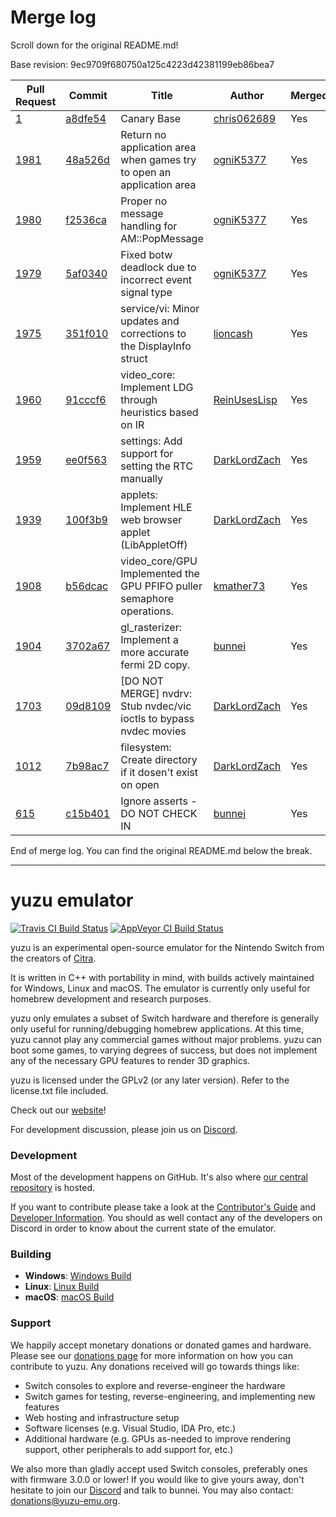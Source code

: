 # Merge log

Scroll down for the original README.md!

Base revision: 9ec9709f680750a125c4223d42381199eb86bea7

|Pull Request|Commit|Title|Author|Merged?|
|----|----|----|----|----|
|[1](https://github.com/yuzu-emu/yuzu-canary/pull/1)|[a8dfe54](https://github.com/yuzu-emu/yuzu-canary/pull/1/files/)|Canary Base|[chris062689](https://github.com/chris062689)|Yes|
|[1981](https://github.com/yuzu-emu/yuzu/pull/1981)|[48a526d](https://github.com/yuzu-emu/yuzu/pull/1981/files/)|Return no application area when games try to open an application area|[ogniK5377](https://github.com/ogniK5377)|Yes|
|[1980](https://github.com/yuzu-emu/yuzu/pull/1980)|[f2536ca](https://github.com/yuzu-emu/yuzu/pull/1980/files/)|Proper no message handling for AM::PopMessage|[ogniK5377](https://github.com/ogniK5377)|Yes|
|[1979](https://github.com/yuzu-emu/yuzu/pull/1979)|[5af0340](https://github.com/yuzu-emu/yuzu/pull/1979/files/)|Fixed botw deadlock due to incorrect event signal type|[ogniK5377](https://github.com/ogniK5377)|Yes|
|[1975](https://github.com/yuzu-emu/yuzu/pull/1975)|[351f010](https://github.com/yuzu-emu/yuzu/pull/1975/files/)|service/vi: Minor updates and corrections to the DisplayInfo struct|[lioncash](https://github.com/lioncash)|Yes|
|[1960](https://github.com/yuzu-emu/yuzu/pull/1960)|[91cccf6](https://github.com/yuzu-emu/yuzu/pull/1960/files/)|video_core: Implement LDG through heuristics based on IR|[ReinUsesLisp](https://github.com/ReinUsesLisp)|Yes|
|[1959](https://github.com/yuzu-emu/yuzu/pull/1959)|[ee0f563](https://github.com/yuzu-emu/yuzu/pull/1959/files/)|settings: Add support for setting the RTC manually|[DarkLordZach](https://github.com/DarkLordZach)|Yes|
|[1939](https://github.com/yuzu-emu/yuzu/pull/1939)|[100f3b9](https://github.com/yuzu-emu/yuzu/pull/1939/files/)|applets: Implement HLE web browser applet (LibAppletOff)|[DarkLordZach](https://github.com/DarkLordZach)|Yes|
|[1908](https://github.com/yuzu-emu/yuzu/pull/1908)|[b56dcac](https://github.com/yuzu-emu/yuzu/pull/1908/files/)|video_core/GPU   Implemented the GPU PFIFO puller semaphore operations.|[kmather73](https://github.com/kmather73)|Yes|
|[1904](https://github.com/yuzu-emu/yuzu/pull/1904)|[3702a67](https://github.com/yuzu-emu/yuzu/pull/1904/files/)|gl_rasterizer: Implement a more accurate fermi 2D copy.|[bunnei](https://github.com/bunnei)|Yes|
|[1703](https://github.com/yuzu-emu/yuzu/pull/1703)|[09d8109](https://github.com/yuzu-emu/yuzu/pull/1703/files/)|[DO NOT MERGE] nvdrv: Stub nvdec/vic ioctls to bypass nvdec movies|[DarkLordZach](https://github.com/DarkLordZach)|Yes|
|[1012](https://github.com/yuzu-emu/yuzu/pull/1012)|[7b98ac7](https://github.com/yuzu-emu/yuzu/pull/1012/files/)|filesystem: Create directory if it dosen't exist on open|[DarkLordZach](https://github.com/DarkLordZach)|Yes|
|[615](https://github.com/yuzu-emu/yuzu/pull/615)|[c15b401](https://github.com/yuzu-emu/yuzu/pull/615/files/)|Ignore asserts - DO NOT CHECK IN|[bunnei](https://github.com/bunnei)|Yes|


End of merge log. You can find the original README.md below the break.

------

yuzu emulator
=============
[![Travis CI Build Status](https://travis-ci.org/yuzu-emu/yuzu.svg?branch=master)](https://travis-ci.org/yuzu-emu/yuzu)
[![AppVeyor CI Build Status](https://ci.appveyor.com/api/projects/status/77k97svb2usreu68?svg=true)](https://ci.appveyor.com/project/bunnei/yuzu)

yuzu is an experimental open-source emulator for the Nintendo Switch from the creators of [Citra](https://citra-emu.org/).

It is written in C++ with portability in mind, with builds actively maintained for Windows, Linux and macOS. The emulator is currently only useful for homebrew development and research purposes.

yuzu only emulates a subset of Switch hardware and therefore is generally only useful for running/debugging homebrew applications. At this time, yuzu cannot play any commercial games without major problems. yuzu can boot some games, to varying degrees of success, but does not implement any of the necessary GPU features to render 3D graphics.

yuzu is licensed under the GPLv2 (or any later version). Refer to the license.txt file included.

Check out our [website](https://yuzu-emu.org/)!

For development discussion, please join us on [Discord](https://discord.gg/XQV6dn9).

### Development

Most of the development happens on GitHub. It's also where [our central repository](https://github.com/yuzu-emu/yuzu) is hosted.

If you want to contribute please take a look at the [Contributor's Guide](CONTRIBUTING.md) and [Developer Information](https://github.com/yuzu-emu/yuzu/wiki/Developer-Information). You should as well contact any of the developers on Discord in order to know about the current state of the emulator.

### Building

* __Windows__: [Windows Build](https://github.com/yuzu-emu/yuzu/wiki/Building-For-Windows)
* __Linux__: [Linux Build](https://github.com/yuzu-emu/yuzu/wiki/Building-For-Linux)
* __macOS__: [macOS Build](https://github.com/yuzu-emu/yuzu/wiki/Building-for-macOS)


### Support
We happily accept monetary donations or donated games and hardware. Please see our [donations page](https://yuzu-emu.org/donate/) for more information on how you can contribute to yuzu. Any donations received will go towards things like:
* Switch consoles to explore and reverse-engineer the hardware
* Switch games for testing, reverse-engineering, and implementing new features
* Web hosting and infrastructure setup
* Software licenses (e.g. Visual Studio, IDA Pro, etc.)
* Additional hardware (e.g. GPUs as-needed to improve rendering support, other peripherals to add support for, etc.)

We also more than gladly accept used Switch consoles, preferably ones with firmware 3.0.0 or lower! If you would like to give yours away, don't hesitate to join our [Discord](https://discord.gg/VXqngT3) and talk to bunnei. You may also contact: donations@yuzu-emu.org.
